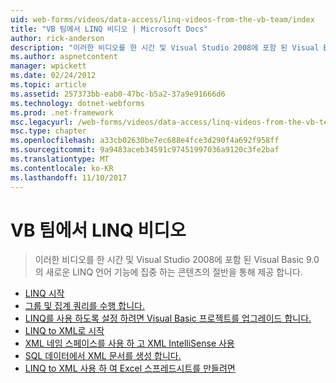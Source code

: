 ```yaml
---
uid: web-forms/videos/data-access/linq-videos-from-the-vb-team/index
title: "VB 팀에서 LINQ 비디오 | Microsoft Docs"
author: rick-anderson
description: "이러한 비디오를 한 시간 및 Visual Studio 2008에 포함 된 Visual Basic 9.0의 새로운 LINQ 언어 기능에 집중 하는 콘텐츠의 절반을 통해 제공 합니다."
ms.author: aspnetcontent
manager: wpickett
ms.date: 02/24/2012
ms.topic: article
ms.assetid: 257373bb-eab0-47bc-b5a2-37a9e91666d6
ms.technology: dotnet-webforms
ms.prod: .net-framework
msc.legacyurl: /web-forms/videos/data-access/linq-videos-from-the-vb-team
msc.type: chapter
ms.openlocfilehash: a33cb02630be7ec688e4fce3d290f4a692f958ff
ms.sourcegitcommit: 9a9483aceb34591c97451997036a9120c3fe2baf
ms.translationtype: MT
ms.contentlocale: ko-KR
ms.lasthandoff: 11/10/2017
---
```

<a name="linq-videos-from-the-vb-team"></a>VB 팀에서 LINQ 비디오
====================
> 이러한 비디오를 한 시간 및 Visual Studio 2008에 포함 된 Visual Basic 9.0의 새로운 LINQ 언어 기능에 집중 하는 콘텐츠의 절반을 통해 제공 합니다.


- [LINQ 시작](how-do-i-get-started-with-linq.md)
- [그룹 및 집계 쿼리를 수행 합니다.](how-do-i-perform-group-and-aggregate-queries.md)
- [LINQ를 사용 하도록 설정 하려면 Visual Basic 프로젝트를 업그레이드 합니다.](how-do-i-upgrade-visual-basic-projects-to-enable-linq.md)
- [LINQ to XML로 시작](how-do-i-get-started-with-linq-to-xml.md)
- [XML 네임 스페이스를 사용 하 고 XML IntelliSense 사용](how-do-i-enable-xml-intellisense-and-use-xml-namespaces.md)
- [SQL 데이터에서 XML 문서를 생성 합니다.](how-do-i-create-xml-documents-from-sql-data.md)
- [LINQ to XML 사용 하 여 Excel 스프레드시트를 만들려면](how-do-i-create-excel-spreadsheets-using-linq-to-xml.md)
